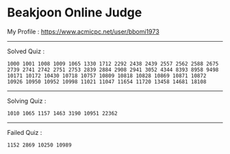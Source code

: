 # Beakjoon Online Judge

My Profile : https://www.acmicpc.net/user/bbomi1973

---

Solved Quiz : 
```
1000 1001 1008 1009 1065 1330 1712 2292 2438 2439 2557 2562 2588 2675 2739 2741 2742 2751 2753 2839 2884 2908 2941 3052 4344 8393 8958 9498 10171 10172 10430 10718 10757 10809 10818 10828 10869 10871 10872 10926 10950 10952 10998 11021 11047 11654 11720 13458 14681 18108
```

---

Solving Quiz :
```
1010 1065 1157 1463 3190 10951 22362
```

---

Failed Quiz :
```
1152 2869 10250 10989
```